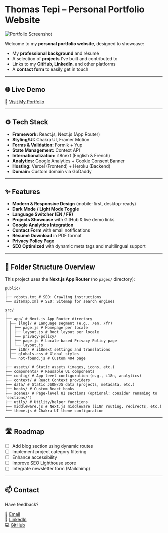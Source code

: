 # Thomas Tepi – Personal Portfolio Website

![Portfolio Screenshot](https://ik.imagekit.io/thormars/portfolio/portfolio.png)

Welcome to my **personal portfolio website**, designed to showcase:
- My **professional background** and résumé
- A selection of **projects** I’ve built and contributed to
- Links to my **GitHub, LinkedIn**, and other platforms
- A **contact form** to easily get in touch

---

## 🌐 Live Demo

🔗 [Visit My Portfolio](https://www.thomastepi.com)

---

## ⚙️ Tech Stack

- **Framework:** React.js, Next.js (App Router)
- **Styling/UI:** Chakra UI, Framer Motion
- **Forms & Validation:** Formik + Yup
- **State Management:** Context API
- **Internationalization:** i18next (English & French)
- **Analytics:** Google Analytics + Cookie Consent Banner
- **Hosting:** Vercel (Frontend) + Heroku (Backend)
- **Domain:** Custom domain via GoDaddy

---

## ✨ Features

- **Modern & Responsive Design** (mobile-first, desktop-ready)
- **Dark Mode / Light Mode Toggle**
- **Language Switcher (EN / FR)**
- **Projects Showcase** with GitHub & live demo links
- **Google Analytics Integration**
- **Contact Form** with email notifications
- **Résumé Download** in PDF format
- **Privacy Policy Page**
- **SEO Optimized** with dynamic meta tags and multilingual support

---

## 📁 Folder Structure Overview

This project uses the **Next.js App Router** (no `pages/` directory):
```
public/
│
├── robots.txt # SEO: Crawling instructions
└── sitemap.xml # SEO: Sitemap for search engines

src/
│
├── app/ # Next.js App Router directory
│ ├── [lng]/ # Language segment (e.g., /en, /fr)
│ │ ├── page.js # Homepage per locale
│ │ ├── layout.js # Root layout per locale
│ │ └── privacy-policy/
│ │ ├── page.js # Locale-based Privacy Policy page
│ │ └── layout.js
│ ├── i18n/ # i18next settings and translations
│ ├── globals.css # Global styles
│ └── not-found.js # Custom 404 page
│
├── assets/ # Static assets (images, icons, etc.)
├── components/ # Reusable UI components
├── config/ # App-level configuration (e.g., i18n, analytics)
├── context/ # React Context providers
├── data/ # Static JSON/JS data (projects, metadata, etc.)
├── hooks/ # Custom React hooks
├── scenes/ # Page-level UI sections (optional: consider renaming to 'sections/')
├── utils/ # Utility/helper functions
├── middleware.js # Next.js middleware (i18n routing, redirects, etc.)
└── theme.js # Chakra UI theme configuration
```

---

## 🛣️ Roadmap

- [ ] Add blog section using dynamic routes
- [ ] Implement project category filtering
- [ ] Enhance accessibility
- [ ] Improve SEO Lighthouse score
- [ ] Integrate newsletter form (Mailchimp)

---

## 📫 Contact

Have feedback?

📧 [Email](mailto:contact@thomastepi.com)  
💼 [LinkedIn](https://www.linkedin.com/in/thomastepi)  
💻 [GitHub](https://github.com/thomastepi)
